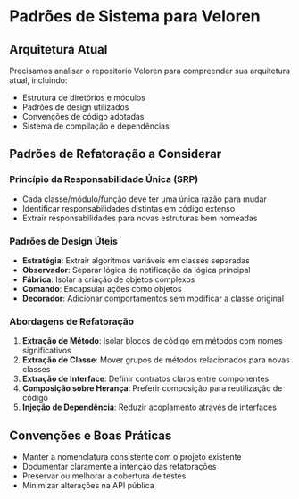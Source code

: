 # Padrões de Sistema para Veloren

## Arquitetura Atual
Precisamos analisar o repositório Veloren para compreender sua arquitetura atual, incluindo:
- Estrutura de diretórios e módulos
- Padrões de design utilizados
- Convenções de código adotadas
- Sistema de compilação e dependências

## Padrões de Refatoração a Considerar

### Princípio da Responsabilidade Única (SRP)
- Cada classe/módulo/função deve ter uma única razão para mudar
- Identificar responsabilidades distintas em código extenso
- Extrair responsabilidades para novas estruturas bem nomeadas

### Padrões de Design Úteis
- **Estratégia**: Extrair algoritmos variáveis em classes separadas
- **Observador**: Separar lógica de notificação da lógica principal
- **Fábrica**: Isolar a criação de objetos complexos
- **Comando**: Encapsular ações como objetos
- **Decorador**: Adicionar comportamentos sem modificar a classe original

### Abordagens de Refatoração
1. **Extração de Método**: Isolar blocos de código em métodos com nomes significativos
2. **Extração de Classe**: Mover grupos de métodos relacionados para novas classes
3. **Extração de Interface**: Definir contratos claros entre componentes
4. **Composição sobre Herança**: Preferir composição para reutilização de código
5. **Injeção de Dependência**: Reduzir acoplamento através de interfaces

## Convenções e Boas Práticas
- Manter a nomenclatura consistente com o projeto existente
- Documentar claramente a intenção das refatorações
- Preservar ou melhorar a cobertura de testes
- Minimizar alterações na API pública 